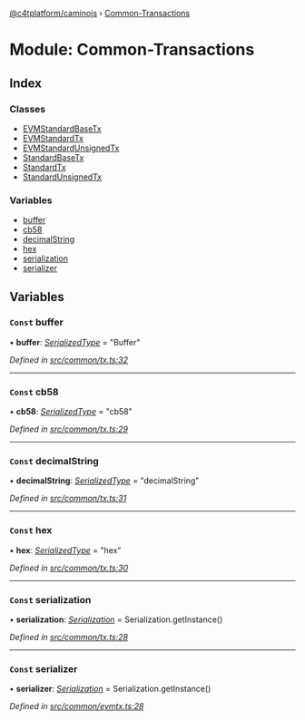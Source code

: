 [@c4tplatform/caminojs](../api.md) › [Common-Transactions](common_transactions.md)

# Module: Common-Transactions

## Index

### Classes

* [EVMStandardBaseTx](../classes/common_transactions.evmstandardbasetx.md)
* [EVMStandardTx](../classes/common_transactions.evmstandardtx.md)
* [EVMStandardUnsignedTx](../classes/common_transactions.evmstandardunsignedtx.md)
* [StandardBaseTx](../classes/common_transactions.standardbasetx.md)
* [StandardTx](../classes/common_transactions.standardtx.md)
* [StandardUnsignedTx](../classes/common_transactions.standardunsignedtx.md)

### Variables

* [buffer](common_transactions.md#const-buffer)
* [cb58](common_transactions.md#const-cb58)
* [decimalString](common_transactions.md#const-decimalstring)
* [hex](common_transactions.md#const-hex)
* [serialization](common_transactions.md#const-serialization)
* [serializer](common_transactions.md#const-serializer)

## Variables

### `Const` buffer

• **buffer**: *[SerializedType](utils_serialization.md#serializedtype)* = "Buffer"

*Defined in [src/common/tx.ts:32](https://github.com/chain4travel/caminojs/blob/ac57b5af/src/common/tx.ts#L32)*

___

### `Const` cb58

• **cb58**: *[SerializedType](utils_serialization.md#serializedtype)* = "cb58"

*Defined in [src/common/tx.ts:29](https://github.com/chain4travel/caminojs/blob/ac57b5af/src/common/tx.ts#L29)*

___

### `Const` decimalString

• **decimalString**: *[SerializedType](utils_serialization.md#serializedtype)* = "decimalString"

*Defined in [src/common/tx.ts:31](https://github.com/chain4travel/caminojs/blob/ac57b5af/src/common/tx.ts#L31)*

___

### `Const` hex

• **hex**: *[SerializedType](utils_serialization.md#serializedtype)* = "hex"

*Defined in [src/common/tx.ts:30](https://github.com/chain4travel/caminojs/blob/ac57b5af/src/common/tx.ts#L30)*

___

### `Const` serialization

• **serialization**: *[Serialization](../classes/utils_serialization.serialization.md)* = Serialization.getInstance()

*Defined in [src/common/tx.ts:28](https://github.com/chain4travel/caminojs/blob/ac57b5af/src/common/tx.ts#L28)*

___

### `Const` serializer

• **serializer**: *[Serialization](../classes/utils_serialization.serialization.md)* = Serialization.getInstance()

*Defined in [src/common/evmtx.ts:28](https://github.com/chain4travel/caminojs/blob/ac57b5af/src/common/evmtx.ts#L28)*
